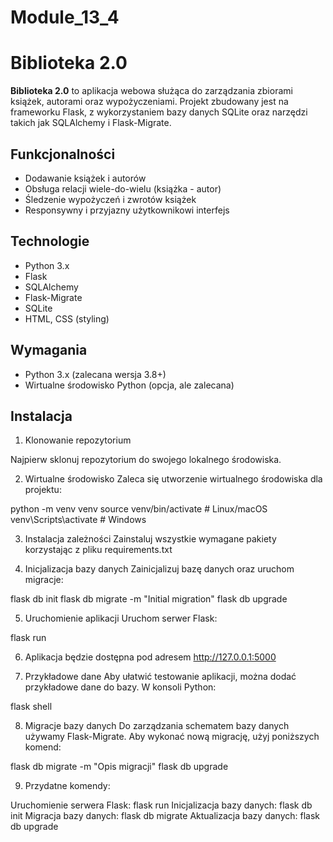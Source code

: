 # Module_13_4
# Biblioteka 2.0

**Biblioteka 2.0** to aplikacja webowa służąca do zarządzania zbiorami książek, autorami oraz wypożyczeniami. Projekt zbudowany jest na frameworku Flask, z wykorzystaniem bazy danych SQLite oraz narzędzi takich jak SQLAlchemy i Flask-Migrate.

## Funkcjonalności

- Dodawanie książek i autorów
- Obsługa relacji wiele-do-wielu (książka - autor)
- Śledzenie wypożyczeń i zwrotów książek
- Responsywny i przyjazny użytkownikowi interfejs

## Technologie

- Python 3.x
- Flask
- SQLAlchemy
- Flask-Migrate
- SQLite
- HTML, CSS (styling)

## Wymagania

- Python 3.x (zalecana wersja 3.8+)
- Wirtualne środowisko Python (opcja, ale zalecana)

## Instalacja

1. Klonowanie repozytorium

Najpierw sklonuj repozytorium do swojego lokalnego środowiska.


2. Wirtualne środowisko
Zaleca się utworzenie wirtualnego środowiska dla projektu:

python -m venv venv
source venv/bin/activate  # Linux/macOS
venv\Scripts\activate  # Windows


3. Instalacja zależności
Zainstaluj wszystkie wymagane pakiety korzystając z pliku requirements.txt


4. Inicjalizacja bazy danych
Zainicjalizuj bazę danych oraz uruchom migracje:

flask db init
flask db migrate -m "Initial migration"
flask db upgrade


5. Uruchomienie aplikacji
Uruchom serwer Flask:

flask run


6. Aplikacja będzie dostępna pod adresem http://127.0.0.1:5000


7. Przykładowe dane
Aby ułatwić testowanie aplikacji, można dodać przykładowe dane do bazy. W konsoli Python:

flask shell


8. Migracje bazy danych
Do zarządzania schematem bazy danych używamy Flask-Migrate. Aby wykonać nową migrację, użyj poniższych komend:

flask db migrate -m "Opis migracji"
flask db upgrade


9. Przydatne komendy: 

Uruchomienie serwera Flask: flask run
Inicjalizacja bazy danych: flask db init
Migracja bazy danych: flask db migrate
Aktualizacja bazy danych: flask db upgrade
